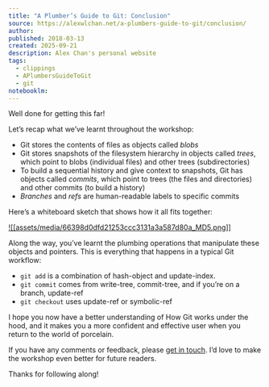 ```yaml
---
title: "A Plumber’s Guide to Git: Conclusion"
source: https://alexwlchan.net/a-plumbers-guide-to-git/conclusion/
author:
published: 2018-03-13
created: 2025-09-21
description: Alex Chan's personal website
tags:
  - clippings
  - APlumbersGuideToGit
  - git
notebooklm:
---
```

Well done for getting this far!

Let’s recap what we’ve learnt throughout the workshop:

- Git stores the contents of files as objects called *blobs*
- Git stores snapshots of the filesystem hierarchy in objects called *trees*, which point to blobs (individual files) and other trees (subdirectories)
- To build a sequential history and give context to snapshots, Git has objects called *commits*, which point to trees (the files and directories) and other commits (to build a history)
- *Branches* and *refs* are human-readable labels to specific commits

Here’s a whiteboard sketch that shows how it all fits together:

[![[assets/media/66398d0dfd21253ccc3131a3a587d80a_MD5.png]]](https://alexwlchan.net/a-plumbers-guide-to-git/git_conclusion.png)

Along the way, you’ve learnt the plumbing operations that manipulate these objects and pointers. This is everything that happens in a typical Git workflow:

- `git add` is a combination of hash-object and update-index.
- `git commit` comes from write-tree, commit-tree, and if you’re on a branch, update-ref
- `git checkout` uses update-ref or symbolic-ref

I hope you now have a better understanding of How Git works under the hood, and it makes you a more confident and effective user when you return to the world of porcelain.

If you have any comments or feedback, please [get in touch](https://alexwlchan.net/a-plumbers-guide-to-git/conclusion/). I’d love to make the workshop even better for future readers.

Thanks for following along!
